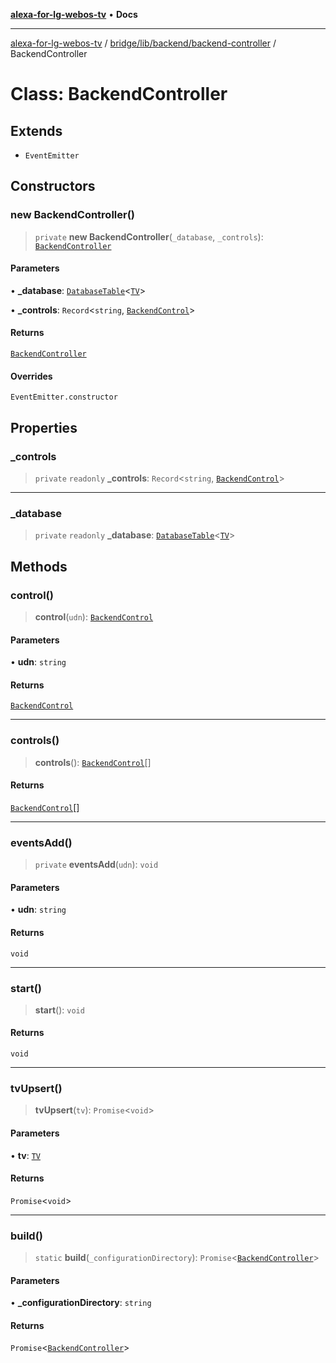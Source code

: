 [**alexa-for-lg-webos-tv**](../../../../../README.md) • **Docs**

***

[alexa-for-lg-webos-tv](../../../../../modules.md) / [bridge/lib/backend/backend-controller](../README.md) / BackendController

# Class: BackendController

## Extends

- `EventEmitter`

## Constructors

### new BackendController()

> `private` **new BackendController**(`_database`, `_controls`): [`BackendController`](BackendController.md)

#### Parameters

• **\_database**: [`DatabaseTable`](../../../database/classes/DatabaseTable.md)\<[`TV`](../../tv/type-aliases/TV.md)\>

• **\_controls**: `Record`\<`string`, [`BackendControl`](../../backend-control/classes/BackendControl.md)\>

#### Returns

[`BackendController`](BackendController.md)

#### Overrides

`EventEmitter.constructor`

## Properties

### \_controls

> `private` `readonly` **\_controls**: `Record`\<`string`, [`BackendControl`](../../backend-control/classes/BackendControl.md)\>

***

### \_database

> `private` `readonly` **\_database**: [`DatabaseTable`](../../../database/classes/DatabaseTable.md)\<[`TV`](../../tv/type-aliases/TV.md)\>

## Methods

### control()

> **control**(`udn`): [`BackendControl`](../../backend-control/classes/BackendControl.md)

#### Parameters

• **udn**: `string`

#### Returns

[`BackendControl`](../../backend-control/classes/BackendControl.md)

***

### controls()

> **controls**(): [`BackendControl`](../../backend-control/classes/BackendControl.md)[]

#### Returns

[`BackendControl`](../../backend-control/classes/BackendControl.md)[]

***

### eventsAdd()

> `private` **eventsAdd**(`udn`): `void`

#### Parameters

• **udn**: `string`

#### Returns

`void`

***

### start()

> **start**(): `void`

#### Returns

`void`

***

### tvUpsert()

> **tvUpsert**(`tv`): `Promise`\<`void`\>

#### Parameters

• **tv**: [`TV`](../../tv/type-aliases/TV.md)

#### Returns

`Promise`\<`void`\>

***

### build()

> `static` **build**(`_configurationDirectory`): `Promise`\<[`BackendController`](BackendController.md)\>

#### Parameters

• **\_configurationDirectory**: `string`

#### Returns

`Promise`\<[`BackendController`](BackendController.md)\>
